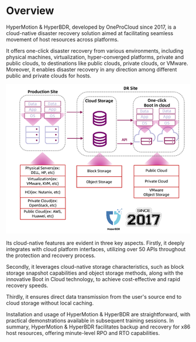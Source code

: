 # Overview

HyperMotion & HyperBDR, developed by OneProCloud since 2017, is a cloud-native disaster recovery solution aimed at facilitating seamless movement of host resources across platforms.

It offers one-click disaster recovery from various environments, including physical machines, virtualization, hyper-converged platforms, private and public clouds, to destinations like public clouds, private clouds, or VMware. Moreover, it enables disaster recovery in any direction among different public and private clouds for hosts.

![product-overview-1](./images/product-overview-1.png)

Its cloud-native features are evident in three key aspects. Firstly, it deeply integrates with cloud platform interfaces, utilizing over 50 APIs throughout the protection and recovery process.

Secondly, it leverages cloud-native storage characteristics, such as block storage snapshot capabilities and object storage methods, along with the innovative Boot in Cloud technology, to achieve cost-effective and rapid recovery speeds.

Thirdly, it ensures direct data transmission from the user's source end to cloud storage without local caching.

Installation and usage of HyperMotion & HyperBDR are straightforward, with practical demonstrations available in subsequent training sessions. In summary, HyperMotion & HyperBDR facilitates backup and recovery for x86 host resources, offering minute-level RPO and RTO capabilities.
